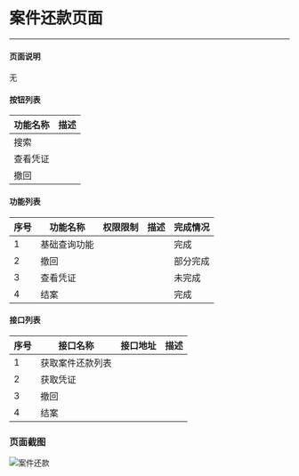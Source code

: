 案件还款页面
===

---

#### 页面说明

无

#### 按钮列表

功能名称|描述
---|---
搜索|
查看凭证|
撤回|

#### 功能列表

序号|功能名称|权限限制|描述|完成情况
---|---|---|---|---
1|基础查询功能|||完成
2|撤回|||部分完成
3|查看凭证|||未完成
4|结案|||完成

#### 接口列表

序号|接口名称|接口地址|描述
---|---|---|---
1|获取案件还款列表||
2|获取凭证||
3|撤回||
4|结案||

### 页面截图

![案件还款](/images/BUSINESS/催收管理/案件还款.png)

